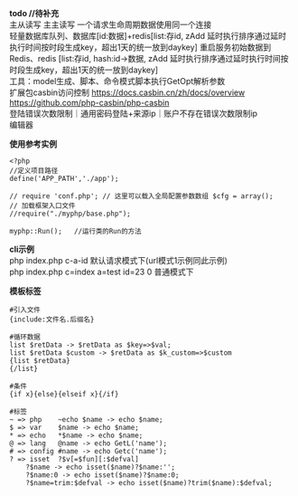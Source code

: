 **todo //待补充**   
主从读写  主主读写  一个请求生命周期数据使用同一个连接   
轻量数据库队列、数据库[id:数据]+redis[list:存id, zAdd 延时执行排序通过延时执行时间按时段生成key，超出1天的统一放到daykey] 重启服务初始数据到Redis、redis [list:存id, hash:id->数据, zAdd 延时执行排序通过延时执行时间按时段生成key，超出1天的统一放到daykey]   
工具：model生成、脚本、命令模式脚本执行GetOpt解析参数    
扩展包casbin访问控制 https://docs.casbin.cn/zh/docs/overview 
https://github.com/php-casbin/php-casbin    
登陆错误次数限制｜通用密码登陆+来源ip｜账户不存在错误次数限制ip  
编辑器 


**使用参考实例**
```
<?php
//定义项目路径
define('APP_PATH','./app');

// require 'conf.php'; // 这里可以载入全局配置参数数组 $cfg = array();
// 加载框架入口文件
//require("./myphp/base.php");

myphp::Run();	//运行类的Run的方法
```

**cli示例**   
php index.php c-a-id  默认请求模式下(url模式1示例同此示例)     
php index.php c=index a=test id=23  0 普通模式下 

**模板标签**    
```
#引入文件 
{include:文件名.后缀名}  

#循环数据    
list $retData -> $retData as $key=>$val;
list $retData $custom -> $retData as $k_custom=>$custom
{list $retData}
{/list}

#条件
{if x}{else}{elseif x}{/if}

#标签
~ => php    ~echo $name -> echo $name;
$ => var    $name -> echo $name;
* => echo   *$name -> echo $name;
@ => lang   @name -> echo GetL('name');
# => config #name -> echo Getc('name');
? => isset  ?$v[=$fun][:$defval]
    ?$name -> echo isset($name)?$name:'';
    ?$name:0 -> echo isset($name)?$name:0;
    ?$name=trim:$defval -> echo isset($name)?trim($name):$defval;
 
```